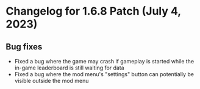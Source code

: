 Changelog for 1.6.8 Patch (July 4, 2023)
=================== 

## Bug fixes

- Fixed a bug where the game may crash if gameplay is started while the in-game leaderboard is still waiting for data
- Fixed a bug where the mod menu's "settings" button can potentially be visible outside the mod menu